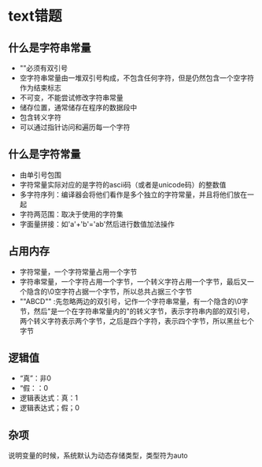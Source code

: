 # text错题

## 什么是字符串常量

- ""必须有双引号
- 空字符串常量由一堆双引号构成，不包含任何字符，但是仍然包含一个空字符作为结束标志
- 不可变，不能尝试修改字符串常量
- 储存位置，通常储存在程序的数据段中
- 包含转义字符
- 可以通过指针访问和遍历每一个字符

## 什么是字符常量

- 由单引号包围
- 字符常量实际对应的是字符的ascii码（或者是unicode码）的整数值
- 多字符序列：编译器会将他们看作是多个独立的字符常量，并且将他们放在一起
- 字符两范围：取决于使用的字符集
- 字面量拼接：如'a'+'b'='ab'然后进行数值加法操作

## 占用内存

- 字符常量，一个字符常量占用一个字节
- 字符串常量，一个字符占用一个字节，一个转义字符占用一个字节，最后又一个隐含的\0空字符占据一个字节，所以总共占据三个字节
- "\"ABCD\"" :先忽略两边的双引号，记作一个字符串常量，有一个隐含的\0字节，然后\"是一个在字符串常量内的"的转义字节，表示字符串内部的双引号，两个转义字符表示两个字节，之后是四个字符，表示四个字节，所以黑丝七个字节

## 逻辑值

- “真”：非0
- “假：：0
- 逻辑表达式：真：1
- 逻辑表达式；假；0

## 杂项

说明变量的时候，系统默认为动态存储类型，类型符为auto
